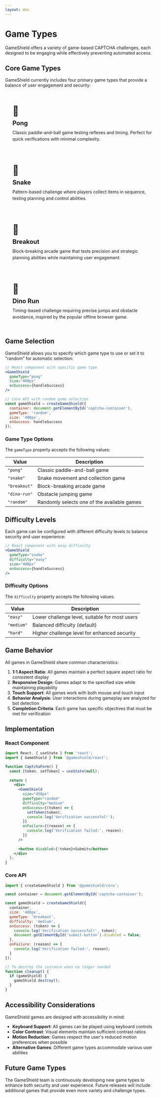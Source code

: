 ```yaml
---
layout: doc
---
```


# Game Types

GameShield offers a variety of game-based CAPTCHA challenges, each designed to be engaging while effectively preventing automated access.

## Core Game Types

GameShield currently includes four primary game types that provide a balance of user engagement and security:

<div class="game-grid">
  <div class="game-card">
    <div class="game-link">
      <div class="game-icon">🏓</div>
      <h3>Pong</h3>
      <p>Classic paddle-and-ball game testing reflexes and timing. Perfect for quick verifications with minimal complexity.</p>
    </div>
  </div>
  
  <div class="game-card">
    <div class="game-link">
      <div class="game-icon">🐍</div>
      <h3>Snake</h3>
      <p>Pattern-based challenge where players collect items in sequence, testing planning and control abilities.</p>
    </div>
  </div>
  
  <div class="game-card">
    <div class="game-link">
      <div class="game-icon">🧱</div>
      <h3>Breakout</h3>
      <p>Block-breaking arcade game that tests precision and strategic planning abilities while maintaining user engagement.</p>
    </div>
  </div>
  
  <div class="game-card">
    <div class="game-link">
      <div class="game-icon">🦖</div>
      <h3>Dino Run</h3>
      <p>Timing-based challenge requiring precise jumps and obstacle avoidance, inspired by the popular offline browser game.</p>
    </div>
  </div>
</div>

<style>
.game-grid {
  display: grid;
  grid-template-columns: repeat(auto-fill, minmax(300px, 1fr));
  gap: 1.5rem;
  margin: 2rem 0;
}

.game-card {
  border-radius: 8px;
  background-color: var(--vp-c-bg-soft);
  transition: all 0.3s ease;
  height: 100%;
}

.game-card:hover {
  background-color: var(--vp-c-bg-mute);
  transform: translateY(-4px);
  box-shadow: 0 4px 12px rgba(0, 0, 0, 0.1);
}

.game-link {
  display: block;
  padding: 1.5rem;
  color: var(--vp-c-text-1);
  text-decoration: none;
  height: 100%;
  box-sizing: border-box;
}

.game-icon {
  font-size: 2rem;
  margin-bottom: 0.5rem;
}

.game-card h3 {
  font-size: 1.25rem;
  margin: 0.5rem 0;
}

.game-card p {
  margin: 0;
  color: var(--vp-c-text-2);
  line-height: 1.5;
}
</style>

## Game Selection

GameShield allows you to specify which game type to use or set it to "random" for automatic selection:

```jsx
// React component with specific game type
<GameShield
  gameType="pong"
  size="400px"
  onSuccess={handleSuccess}
/>

// Core API with random game selection
const gameShield = createGameShield({
  container: document.getElementById('captcha-container'),
  gameType: 'random',
  size: '400px',
  onSuccess: handleSuccess
});
```

### Game Type Options

The `gameType` property accepts the following values:

| Value | Description |
|-------|-------------|
| `"pong"` | Classic paddle-and-ball game |
| `"snake"` | Snake movement and collection game |
| `"breakout"` | Block-breaking arcade game |
| `"dino-run"` | Obstacle jumping game |
| `"random"` | Randomly selects one of the available games |

## Difficulty Levels

Each game can be configured with different difficulty levels to balance security and user experience:

```jsx
// React component with easy difficulty
<GameShield
  gameType="snake"
  difficulty="easy"
  size="400px"
  onSuccess={handleSuccess}
/>
```

### Difficulty Options

The `difficulty` property accepts the following values:

| Value | Description |
|-------|-------------|
| `"easy"` | Lower challenge level, suitable for most users |
| `"medium"` | Balanced difficulty (default) |
| `"hard"` | Higher challenge level for enhanced security |

## Game Behavior

All games in GameShield share common characteristics:

1. **1:1 Aspect Ratio**: All games maintain a perfect square aspect ratio for consistent display
2. **Responsive Design**: Games adapt to the specified size while maintaining playability
3. **Touch Support**: All games work with both mouse and touch input
4. **Behavior Analysis**: User interactions during gameplay are analyzed for bot detection
5. **Completion Criteria**: Each game has specific objectives that must be met for verification

## Implementation

### React Component

```jsx
import React, { useState } from 'react';
import { GameShield } from '@gameshield/react';

function CaptchaForm() {
  const [token, setToken] = useState(null);
  
  return (
    <div>
      <GameShield
        size="450px"
        gameType="random"
        difficulty="medium"
        onSuccess={(token) => {
          setToken(token);
          console.log('Verification successful!');
        }}
        onFailure={(reason) => {
          console.log('Verification failed:', reason);
        }}
      />
      
      <button disabled={!token}>Submit</button>
    </div>
  );
}
```

### Core API

```javascript
import { createGameShield } from '@gameshield/core';

const container = document.getElementById('captcha-container');

const gameShield = createGameShield({
  container,
  size: '400px',
  gameType: 'breakout',
  difficulty: 'medium',
  onSuccess: (token) => {
    console.log('Verification successful!', token);
    document.getElementById('submit-button').disabled = false;
  },
  onFailure: (reason) => {
    console.log('Verification failed:', reason);
  }
});

// To destroy the instance when no longer needed
function cleanup() {
  if (gameShield) {
    gameShield.destroy();
  }
}
```

## Accessibility Considerations

GameShield games are designed with accessibility in mind:

- **Keyboard Support**: All games can be played using keyboard controls
- **Color Contrast**: Visual elements maintain sufficient contrast ratios
- **Motion Reduction**: Games respect the user's reduced motion preferences when possible
- **Alternative Games**: Different game types accommodate various user abilities

## Future Game Types

The GameShield team is continuously developing new game types to enhance both security and user experience. Future releases will include additional games that provide even more variety and challenge types.

